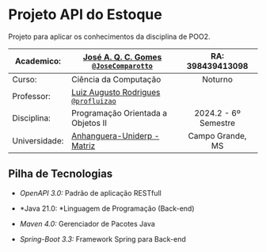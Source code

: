 # Projeto API do Estoque

Projeto para aplicar os conhecimentos da disciplina de POO2.

| Academico:    | [José A. Q. C. Gomes <code>@JoseComparotto</code>](https://github.com/JoseComparotto) | RA: 398439413098     |
| ------------- | ------------------------------------------------------------------------------------- | :------------------: |
| Curso:        | Ciência da Computação                                                                 | Noturno              |
| Professor:    | [Luiz Augusto Rodrigues <code>@profluizao</code>](https://github.com/profluizao)      |                      |
| Disciplina:   | Programação Orientada a Objetos II                                                    | 2024.2 - 6º Semestre |
| Universidade: | [Anhanguera-Uniderp - Matriz](https://www.uniderp.com.br/)                            | Campo Grande, MS     |

## Pilha de Tecnologias

- *OpenAPI 3.0:* Padrão de aplicação RESTfull

- *Java 21.0: *Linguagem de Programação (Back-end)

- *Maven 4.0:* Gerenciador de Pacotes Java

- *Spring-Boot 3.3:* Framework Spring para Back-end

